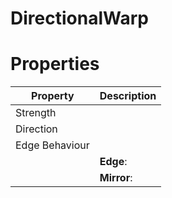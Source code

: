 # DirectionalWarp


# Properties


| Property | Description| 
| -------- | -----------|
| Strength |  |
| Direction |  |
| Edge Behaviour |  |
| | **Edge**: <desc> |
| | **Mirror**: <desc> |





